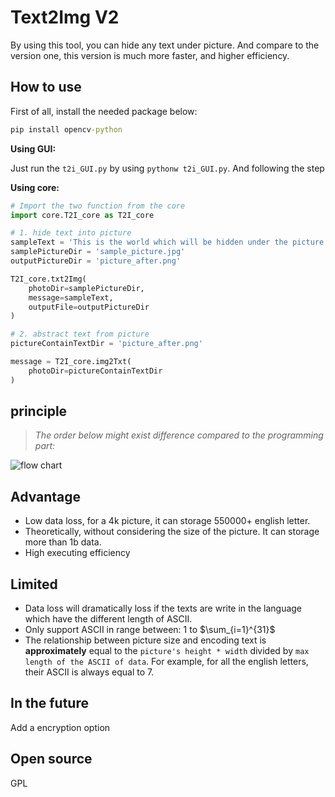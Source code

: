 # Text2Img V2
By using this tool, you can hide any text under picture. And compare to the version one, this version is  much more faster, and higher efficiency. 

## How to use

First of all, install the needed package below:

```cmd
pip install opencv-python
```

**Using GUI:**

Just run the `t2i_GUI.py` by using `pythonw t2i_GUI.py`. And following the step

**Using core:**

```python
# Import the two function from the core
import core.T2I_core as T2I_core

# 1. hide text into picture
sampleText = 'This is the world which will be hidden under the picture'
samplePictureDir = 'sample_picture.jpg'
outputPictureDir = 'picture_after.png'

T2I_core.txt2Img(
    photoDir=samplePictureDir,
    message=sampleText,
    outputFile=outputPictureDir
)

# 2. abstract text from picture
pictureContainTextDir = 'picture_after.png'

message = T2I_core.img2Txt(
    photoDir=pictureContainTextDir
)

```

## principle
> *The order below might exist difference compared to the programming part:*

![flow chart](https://cdn-1257758577.cos.ap-chengdu.myqcloud.com/2019/06/30/1561862395.png)

## Advantage
+ Low data loss, for a 4k picture, it can storage 550000+ english letter.
+ Theoretically, without considering the size of the picture. It can storage more than 1b data.
+ High executing efficiency

## Limited
+ Data loss will dramatically loss if the texts are write in the language which have the different length of ASCII.
+ Only support ASCII in range between: 1 to $\sum_{i=1}^{31}$
+ The relationship between picture size and encoding text is **approximately** equal to the `picture's height * width` divided by `max length of the ASCII of data`. For example, for all the english letters, their ASCII is always equal to 7. 

## In the future

Add a encryption option

## Open source
GPL